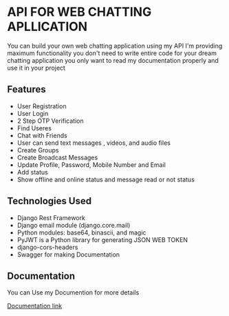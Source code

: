 
# API FOR WEB CHATTING APLLICATION

You can build your own web chatting application using my API I'm providing maximum functionality you don't need to write entire code for your dream chatting application you only want to read my documentation properly and use it in your project




## Features

- User Registration
- User Login
- 2 Step OTP Verification
- Find Useres
- Chat with Friends
- User can send text messages , videos, and audio files
- Create Groups
- Create Broadcast Messages
- Update Profile, Password, Mobile Number and Email
- Add status
- Show offline and online status and message read or not status 

## Technologies Used

- Django Rest Framework
- Django email module (django.core.mail)
- Python modules: base64, binascii, and magic
- PyJWT is a Python library for generating JSON WEB TOKEN
- django-cors-headers
- Swagger for making Documentation
## Documentation

You can Use my Documention for more details 

[Documentation link](http://multimedianow.xyz/api_docs/)

